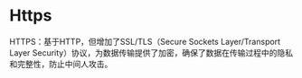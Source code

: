 # Https

HTTPS：基于HTTP，但增加了SSL/TLS（Secure Sockets Layer/Transport Layer Security）协议，为数据传输提供了加密，确保了数据在传输过程中的隐私和完整性，防止中间人攻击。


